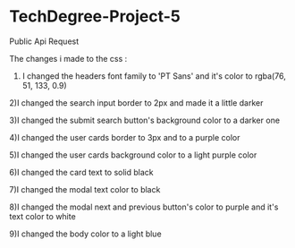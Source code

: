# TechDegree-Project-5

Public Api Request

The changes i made to the css :

1. I changed the headers font family to 'PT Sans' and it's color to rgba(76, 51, 133, 0.9)

2)I changed the search input border to 2px and made it a little darker

3)I changed the submit search button's background color to a darker one

4)I changed the user cards border to 3px and to a purple color

5)I changed the user cards background color to a light purple color

6)I changed the card text to solid black

7)I changed the modal text color to black

8)I changed the modal next and previous button's color to purple and it's text color to white

9)I changed the body color to a light blue
